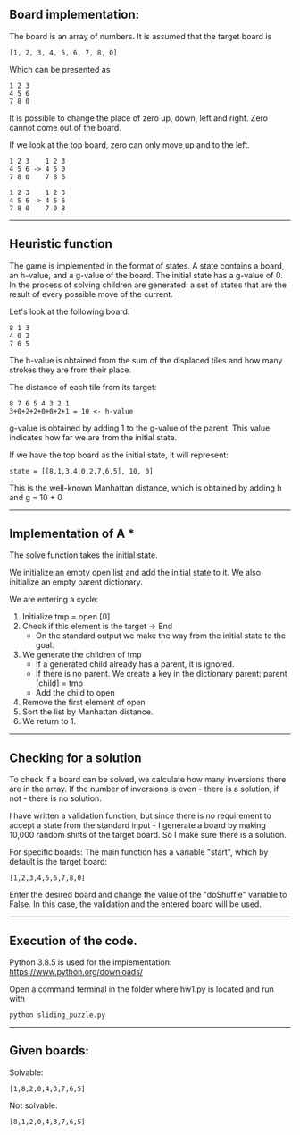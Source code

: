 ## Board implementation:

The board is an array of numbers.
It is assumed that the target board is
```
[1, 2, 3, 4, 5, 6, 7, 8, 0]
```
Which can be presented as
```
1 2 3
4 5 6
7 8 0
```
It is possible to change the place of zero
up, down, left and right. Zero cannot come out of the board.

If we look at the top board, zero can only move up and to the left.
```
1 2 3    1 2 3
4 5 6 -> 4 5 0
7 8 0    7 8 6
```
```
1 2 3    1 2 3
4 5 6 -> 4 5 6
7 8 0    7 0 8
```
___________________________________________
## Heuristic function

The game is implemented in the format of states. A state contains a board, an h-value, and a g-value of the board. The initial state has a g-value of 0. In the process of solving children are generated: a set of states that are the result of every possible move of the current.

Let's look at the following board:
```
8 1 3
4 0 2
7 6 5
```

The h-value is obtained from the sum of the displaced tiles and how many strokes they are from their place.

The distance of each tile from its target:
```
8 7 6 5 4 3 2 1
3+0+2+2+0+0+2+1 = 10 <- h-value
```
g-value is obtained by adding 1 to the g-value of the parent. This value indicates how far we are from the initial state.

If we have the top board as the initial state, it will represent:
```
state = [[8,1,3,4,0,2,7,6,5], 10, 0]
```
This is the well-known Manhattan distance, which is obtained by adding h and g = 10 + 0


___________________________________________
## Implementation of A *

The solve function takes the initial state.

We initialize an empty open list and add the initial state to it. We also initialize an empty parent dictionary.

We are entering a cycle:

1. Initialize tmp = open [0]
2. Check if this element is the target -> End
    - On the standard output we make the way from the initial state to the goal.
3. We generate the children of tmp
    - If a generated child already has a parent, it is ignored.
    - If there is no parent. We create a key in the dictionary parent: parent [child] = tmp
    - Add the child to open
4. Remove the first element of open
5. Sort the list by Manhattan distance.
6. We return to 1.

___________________________________________
## Checking for a solution

To check if a board can be solved, we calculate how many inversions there are in the array. If the number of inversions is even - there is a solution, if not - there is no solution.

I have written a validation function, but since there is no requirement to accept a state from the standard input - I generate a board by making 10,000 random shifts of the target board. So I make sure there is a solution.

For specific boards:
The main function has a variable "start", which by default is the target board:
```
[1,2,3,4,5,6,7,8,0]
```
Enter the desired board and change the value of the "doShuffle" variable to False. In this case, the validation and the entered board will be used.

___________________________________________
## Execution of the code.
Python 3.8.5 is used for the implementation:
https://www.python.org/downloads/

Open a command terminal in the folder where hw1.py is located and run with
```
python sliding_puzzle.py
```
___________________________________________
## Given boards:

Solvable:
```
[1,8,2,0,4,3,7,6,5]
```
Not solvable:
```
[8,1,2,0,4,3,7,6,5]
```

